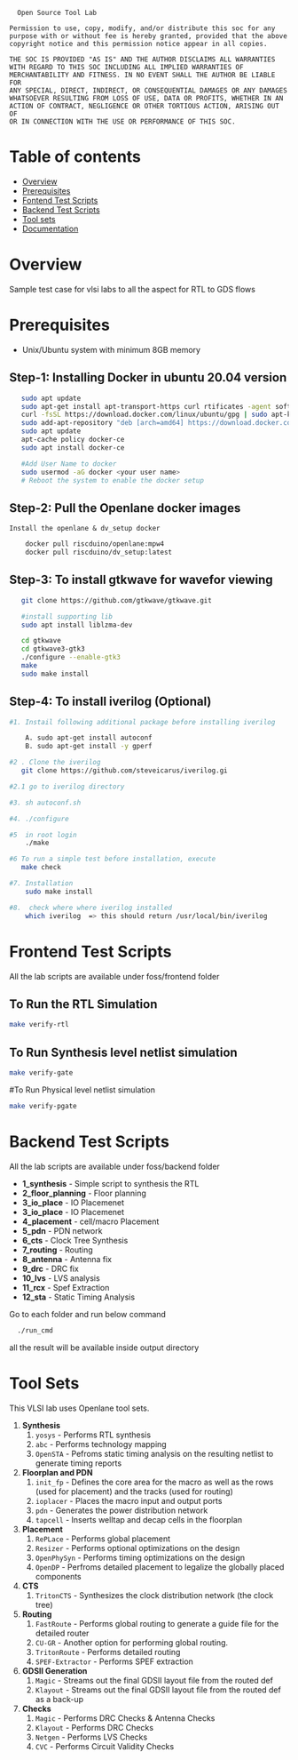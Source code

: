 ```
  Open Source Tool Lab

Permission to use, copy, modify, and/or distribute this soc for any
purpose with or without fee is hereby granted, provided that the above
copyright notice and this permission notice appear in all copies.

THE SOC IS PROVIDED "AS IS" AND THE AUTHOR DISCLAIMS ALL WARRANTIES
WITH REGARD TO THIS SOC INCLUDING ALL IMPLIED WARRANTIES OF
MERCHANTABILITY AND FITNESS. IN NO EVENT SHALL THE AUTHOR BE LIABLE FOR
ANY SPECIAL, DIRECT, INDIRECT, OR CONSEQUENTIAL DAMAGES OR ANY DAMAGES
WHATSOEVER RESULTING FROM LOSS OF USE, DATA OR PROFITS, WHETHER IN AN
ACTION OF CONTRACT, NEGLIGENCE OR OTHER TORTIOUS ACTION, ARISING OUT OF
OR IN CONNECTION WITH THE USE OR PERFORMANCE OF THIS SOC.
```

# Table of contents
- [Overview](#overview)
- [Prerequisites](#prerequisites)
- [Fontend Test Scripts](#frontend-test-scripts)
- [Backend Test Scripts](#backend-test-scripts)
- [Tool sets](#tool-sets)
- [Documentation](#documentation)

# Overview
Sample test case for vlsi labs to all the aspect for RTL to GDS flows

# Prerequisites
   - Unix/Ubuntu system with minimum 8GB memory
## Step-1: Installing Docker in ubuntu 20.04 version
```bash
   sudo apt update
   sudo apt-get install apt-transport-https curl rtificates -agent software-properties-common
   curl -fsSL https://download.docker.com/linux/ubuntu/gpg | sudo apt-key add -
   sudo add-apt-repository "deb [arch=amd64] https://download.docker.com/linux/ubuntu focal stable"
   sudo apt update
   apt-cache policy docker-ce
   sudo apt install docker-ce

   #Add User Name to docker
   sudo usermod -aG docker <your user name>
   # Reboot the system to enable the docker setup
```
##  Step-2: Pull the Openlane docker images

    Install the openlane & dv_setup docker
```bash
    docker pull riscduino/openlane:mpw4
    docker pull riscduino/dv_setup:latest
```
## Step-3: To install gtkwave for wavefor viewing

```bash
   git clone https://github.com/gtkwave/gtkwave.git

   #install supporting lib
   sudo apt install liblzma-dev

   cd gtkwave
   cd gtkwave3-gtk3
   ./configure --enable-gtk3
   make
   sudo make install
```
## Step-4: To install iverilog (Optional)
```bash
#1. Instail following additional package before installing iverilog

    A. sudo apt-get install autoconf
    B. sudo apt-get install -y gperf

#2 . Clone the iverilog
   git clone https://github.com/steveicarus/iverilog.gi

#2.1 go to iverilog directory

#3. sh autoconf.sh

#4. ./configure

#5  in root login
    ./make

#6 To run a simple test before installation, execute
   make check

#7. Installation
    sudo make install

#8.  check where where iverilog installed
    which iverilog  => this should return /usr/local/bin/iverilog
```

# Frontend Test Scripts
  All the lab scripts are available under foss/frontend folder

## To Run the RTL Simulation
```bash
make verify-rtl
```

## To Run Synthesis level netlist simulation
```bash
make verify-gate
```

#To Run Physical level netlist simulation
```bash
make verify-pgate
```


# Backend Test Scripts
  All the lab scripts are available under foss/backend folder

* **1_synthesis**           - Simple script to synthesis the RTL
* **2_floor_planning**      - Floor planning
* **3_io_place**            - IO Placemenet
* **3_io_place**            - IO Placemenet
* **4_placement**           - cell/macro Placement
* **5_pdn**                 - PDN network
* **6_cts**                 - Clock Tree Synthesis
* **7_routing**             - Routing
* **8_antenna**             - Antenna fix
* **9_drc**                 - DRC fix
* **10_lvs**                - LVS analysis
* **11_rcx**                - Spef Extraction
* **12_sta**                - Static Timing Analysis

Go to each folder and run below command

``` sh
  ./run_cmd
```

all the result will be available inside output directory

# Tool Sets

This VLSI lab uses Openlane tool sets.

1. **Synthesis**
    1. `yosys` - Performs RTL synthesis
    2. `abc` - Performs technology mapping
    3. `OpenSTA` - Pefroms static timing analysis on the resulting netlist to generate timing reports
2. **Floorplan and PDN**
    1. `init_fp` - Defines the core area for the macro as well as the rows (used for placement) and the tracks (used for routing)
    2. `ioplacer` - Places the macro input and output ports
    3. `pdn` - Generates the power distribution network
    4. `tapcell` - Inserts welltap and decap cells in the floorplan
3. **Placement**
    1. `RePLace` - Performs global placement
    2. `Resizer` - Performs optional optimizations on the design
    3. `OpenPhySyn` - Performs timing optimizations on the design
    4. `OpenDP` - Perfroms detailed placement to legalize the globally placed components
4. **CTS**
    1. `TritonCTS` - Synthesizes the clock distribution network (the clock tree)
5. **Routing**
    1. `FastRoute` - Performs global routing to generate a guide file for the detailed router
    2. `CU-GR` - Another option for performing global routing.
    3. `TritonRoute` - Performs detailed routing
    4. `SPEF-Extractor` - Performs SPEF extraction
6. **GDSII Generation**
    1. `Magic` - Streams out the final GDSII layout file from the routed def
    2. `Klayout` - Streams out the final GDSII layout file from the routed def as a back-up
7. **Checks**
    1. `Magic` - Performs DRC Checks & Antenna Checks
    2. `Klayout` - Performs DRC Checks
    3. `Netgen` - Performs LVS Checks
    4. `CVC` - Performs Circuit Validity Checks

